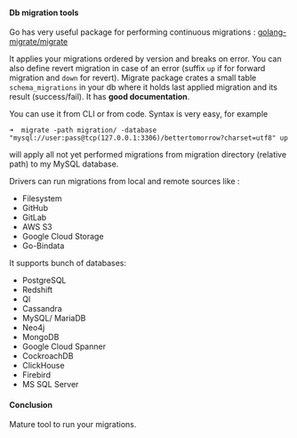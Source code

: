#### Db migration tools

Go has very useful package for performing continuous migrations : [golang-migrate/migrate](https://github.com/golang-migrate/migrate)

It applies your migrations ordered by version and breaks on error. You can also define revert migration in case of an error (suffix `up` if for forward migration and `down` for revert).
Migrate package crates a small table `schema_migrations` in your db where it holds last applied migration and its result (success/fail).
It has **good documentation**.

You can use it from CLI or from code. Syntax is very easy, for example
```
➜  migrate -path migration/ -database "mysql://user:pass@tcp(127.0.0.1:3306)/bettertomorrow?charset=utf8" up
```
will apply all not yet performed migrations from migration directory (relative path) to my MySQL database.

Drivers can run migrations from local and remote sources like :
* Filesystem
* GitHub
* GitLab
* AWS S3
* Google Cloud Storage
* Go-Bindata

It supports bunch of databases:
* PostgreSQL
* Redshift
* Ql
* Cassandra
* MySQL/ MariaDB
* Neo4j
* MongoDB
* Google Cloud Spanner
* CockroachDB
* ClickHouse
* Firebird
* MS SQL Server

#### Conclusion

Mature tool to run your migrations.
